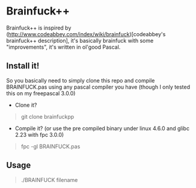 
# Brainfuck++

Brainfuck++ is inspired by (http://www.codeabbey.com/index/wiki/brainfuck)[codeabbey's brainfuck++ description], it's basically brainfuck with some "improvements", it's written in ol'good Pascal.

## Install it!

So you basically need to simply clone this repo and compile BRAINFUCK.pas using any pascal compiler you have (though I only tested this on my freepascal 3.0.0)

* Clone it?

> git clone brainfuckpp

* Compile it? (or use the pre compiled binary under linux 4.6.0 and glibc 2.23 with fpc 3.0.0)

> fpc -gl BRAINFUCK.pas

## Usage

> ./BRAINFUCK filename

